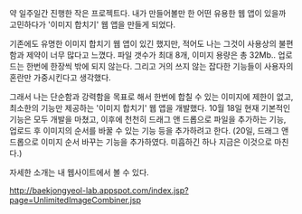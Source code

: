 약 일주일간 진행한 작은 프로젝트다. 내가 만들어볼만 한 어떤 유용한 웹 앱이 있을까 고민하다가 '이미지 합치기' 웹 앱을 만들게 되었다.

기존에도 유명한 이미지 합치기 웹 앱이 있긴 했지만, 적어도 나는 그것이 사용상의 불편함과 제약이 너무 많다고 느꼈다. 파일 갯수가 최대 8개, 이미지 용량은 총 32Mb.. 업로드는 한번에 한장씩 밖에 되지 않는다. 그리고 거의 쓰지 않는 잡다한 기능들이 사용자의 혼란만 가중시킨다고 생각했다.

그래서 나는 단순함과 강력함을 목표로 해서 한번에 합칠 수 있는 이미지에 제한이 없고, 최소한의 기능만 제공하는 '이미지 합치기' 웹 앱을 개발했다. 10월 18일 현재 기본적인 기능은 모두 개발을 마쳤고, 이후에 천천히 드래그 앤 드롭으로 파일을 추가하는 기능, 업로드 후 이미지의 순서를 바꿀 수 있는 기능 등을 추가하려고 한다. (20일, 드래그 앤 드롭으로 이미지 순서 바꾸는 기능을 추가하였다. 미흡하긴 하나 지금은 이것으로 마친다.)

자세한 소개는 내 웹사이트에서 볼 수 있다.

http://baekjongyeol-lab.appspot.com/index.jsp?page=UnlimitedImageCombiner.jsp